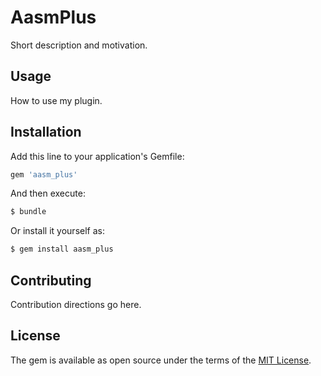 # AasmPlus
Short description and motivation.

## Usage
How to use my plugin.

## Installation
Add this line to your application's Gemfile:

```ruby
gem 'aasm_plus'
```

And then execute:
```bash
$ bundle
```

Or install it yourself as:
```bash
$ gem install aasm_plus
```

## Contributing
Contribution directions go here.

## License
The gem is available as open source under the terms of the [MIT License](https://opensource.org/licenses/MIT).
